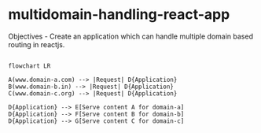 # multidomain-handling-react-app
Objectives - Create an application which can handle multiple domain based routing in reactjs.

```mermaid

flowchart LR

A(www.domain-a.com) --> |Request| D{Application}
B(www.domain-b.in) --> |Request| D{Application}
C(www.domain-c.org) --> |Request| D{Application}

D{Application} --> E[Serve content A for domain-a]
D{Application} --> F[Serve content B for domain-b]
D{Application} --> G[Serve content C for domain-c]

```